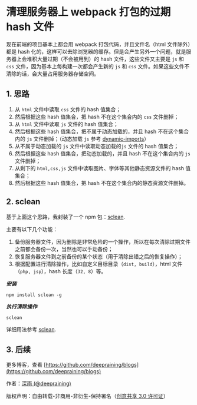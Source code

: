# 清理服务器上 webpack 打包的过期 hash 文件

现在前端的项目基本上都会用 webpack 打包代码，并且文件名（html 文件除外）都是 hash 化的，这样可以去除浏览器的缓存。但是会产生另外一个问题，就是服务器上会堆积大量过期（不会被用到）的 hash 文件，这些文件又主要是 `js` 和 `css` 文件，因为基本上每构建一次都会产生新的 `js` 和 `css` 文件。如果这些文件不清除的话，会大量占用服务器存储空间。

## 1. 思路

1. 从 `html` 文件中读取 `css` 文件的 hash 值集合；
2. 然后根据这些 hash 值集合，把 hash 不在这个集合内的 `css` 文件删掉；
3. 从 `html` 文件中读取 `js` 文件的 hash 值集合；
4. 然后根据这些 hash 值集合，把不属于动态加载的，并且 hash 不在这个集合内的 `js` 文件删掉；（动态加载 `js` 参考 [dynamic-imports](https://webpack.js.org/guides/code-splitting/#dynamic-imports)）
5. 从不属于动态加载的 `js` 文件中读取动态加载的`js` 文件的 hash 值集合；
6. 然后根据这些 hash 值集合，把动态加载的，并且 hash 不在这个集合内的 `js` 文件删掉；
7. 从剩下的 `html,css,js` 文件中读取图片、字体等其他静态资源文件的 hash 值集合；
8. 然后根据这些 hash 值集合，把 hash 不在这个集合内的静态资源文件删掉。

## 2. sclean

基于上面这个思路，我封装了一个 npm 包：[sclean](https://github.com/deepraining/sclean).

主要有以下几个功能：

1. 备份服务器文件，因为删除是非常危险的一个操作，所以在每次清除过期文件之前都会备份一次，当然也可以手动备份；
2. 恢复服务器文件到之前备份的某个状态（用于清除出错之后的恢复操作）；
3. 根据配置进行清除操作，比如自定义目标目录（`dist, build`），html 文件（`php, jsp`），hash 长度（`32, 8`）等。

**_安装_**

```
npm install sclean -g
```

**_执行清除操作_**

```
sclean
```

详细用法参考 [sclean](https://github.com/deepraining/sclean).

## 3. 后续

更多博客，查看 [https://github.com/deepraining/blogs](https://github.com/deepraining/blogs)

作者：[深雨 (@deepraining)](https://github.com/deepraining)

版权声明：自由转载-非商用-非衍生-保持署名（[创意共享 3.0 许可证](https://creativecommons.org/licenses/by-nc-nd/3.0/deed.zh)）
